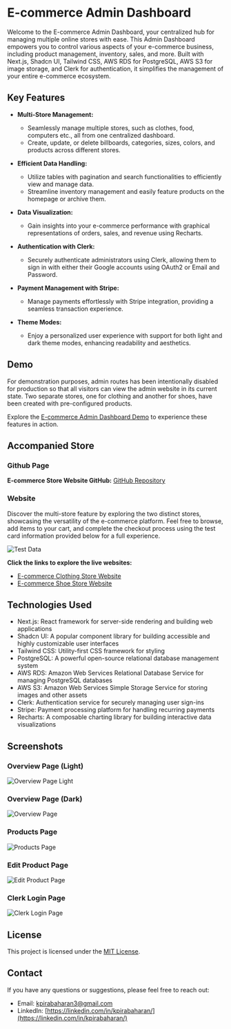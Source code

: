 # E-commerce Admin Dashboard

Welcome to the E-commerce Admin Dashboard, your centralized hub for managing multiple online stores with ease. This Admin Dashboard empowers you to control various aspects of your e-commerce business, including product management, inventory, sales, and more. Built with Next.js, Shadcn UI, Tailwind CSS, AWS RDS for PostgreSQL, AWS S3 for image storage, and Clerk for authentication, it simplifies the management of your entire e-commerce ecosystem.

## Key Features

- **Multi-Store Management:**

  - Seamlessly manage multiple stores, such as clothes, food, computers etc., all from one centralized dashboard.
  - Create, update, or delete billboards, categories, sizes, colors, and products across different stores.

- **Efficient Data Handling:**

  - Utilize tables with pagination and search functionalities to efficiently view and manage data.
  - Streamline inventory management and easily feature products on the homepage or archive them.

- **Data Visualization:**

  - Gain insights into your e-commerce performance with graphical representations of orders, sales, and revenue using Recharts.

- **Authentication with Clerk:**

  - Securely authenticate administrators using Clerk, allowing them to sign in with either their Google accounts using OAuth2 or Email and Password.

- **Payment Management with Stripe:**

  - Manage payments effortlessly with Stripe integration, providing a seamless transaction experience.

- **Theme Modes:**
  - Enjoy a personalized user experience with support for both light and dark theme modes, enhancing readability and aesthetics.

## Demo

For demonstration purposes, admin routes has been intentionally disabled for production so that all visitors can view the admin website in its current state. Two separate stores, one for clothing and another for shoes, have been created with pre-configured products.

Explore the [E-commerce Admin Dashboard Demo](https://e-commerce-admin-dashboard-kpirabaharan.vercel.app/) to experience these features in action.

## Accompanied Store

### Github Page

**E-commerce Store Website GitHub:** [GitHub Repository](https://github.com/kpirabaharan/E-Commerce-Store)

### Website

Discover the multi-store feature by exploring the two distinct stores, showcasing the versatility of the e-commerce platform. Feel free to browse, add items to your cart, and complete the checkout process using the test card information provided below for a full experience.

![Test Data](./screenshots/TestCard.jpeg)

**Click the links to explore the live websites:**

- [E-commerce Clothing Store Website](https://e-commerce-store-clothes-kpirabaharan.vercel.app/)
- [E-commerce Shoe Store Website](https://e-commerce-store-shoes-kpirabaharan.vercel.app/)

## Technologies Used

- Next.js: React framework for server-side rendering and building web applications
- Shadcn UI: A popular component library for building accessible and highly customizable user interfaces
- Tailwind CSS: Utility-first CSS framework for styling
- PostgreSQL: A powerful open-source relational database management system
- AWS RDS: Amazon Web Services Relational Database Service for managing PostgreSQL databases
- AWS S3: Amazon Web Services Simple Storage Service for storing images and other assets
- Clerk: Authentication service for securely managing user sign-ins
- Stripe: Payment processing platform for handling recurring payments
- Recharts: A composable charting library for building interactive data visualizations

## Screenshots

### Overview Page (Light)

![Overview Page Light](./screenshots/OverviewPageLight.png)

### Overview Page (Dark)

![Overview Page](./screenshots/OverviewPage.png)

### Products Page

![Products Page](./screenshots/ProductsPage.png)

### Edit Product Page

![Edit Product Page](./screenshots/EditProductPage.png)

### Clerk Login Page

![Clerk Login Page](./screenshots/ClerkLogin.png)

## License

This project is licensed under the [MIT License](https://opensource.org/licenses/MIT).

## Contact

If you have any questions or suggestions, please feel free to reach out:

- Email: kpirabaharan3@gmail.com
- LinkedIn: [https://linkedin.com/in/kpirabaharan/](https://linkedin.com/in/kpirabaharan/)
